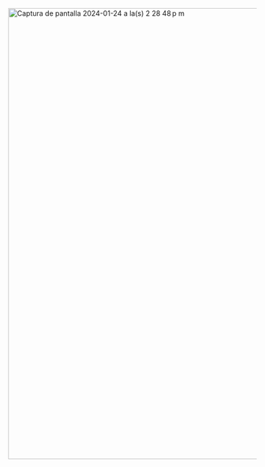 <!--
**DanielGalindoDev/DanielGalindoDev** is a ✨ _special_ ✨ repository because its `README.md` (this file) appears on your GitHub profile.

Here are some ideas to get you started:

- 🔭 I’m currently working on ...
- 🌱 I’m currently learning ...
- 👯 I’m looking to collaborate on ...
- 🤔 I’m looking for help with ...
- 💬 Ask me about ...
- 📫 How to reach me: ...
- 😄 Pronouns: ...
- ⚡ Fun fact: ...
-->


<img width="915" alt="Captura de pantalla 2024-01-24 a la(s) 2 28 48 p m" src="https://github.com/DanielGalindoDev/DanielGalindoDev/assets/129880574/b46605af-8905-4108-947e-0e51a117e8dc">
